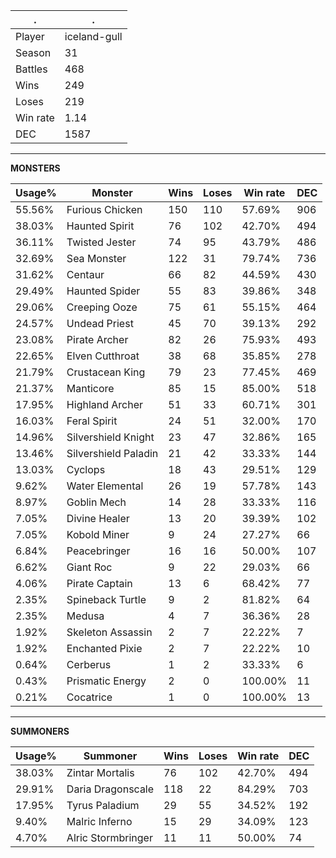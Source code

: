 .|.
|-|-
Player|iceland-gull
Season|31
Battles|468
Wins|249
Loses|219
Win rate|1.14
DEC|1587

---
**MONSTERS**

Usage%|Monster|Wins|Loses|Win rate|DEC|
-|-|-|-|-|-|
55.56%|Furious Chicken|150|110|57.69%|906|
38.03%|Haunted Spirit|76|102|42.70%|494|
36.11%|Twisted Jester|74|95|43.79%|486|
32.69%|Sea Monster|122|31|79.74%|736|
31.62%|Centaur|66|82|44.59%|430|
29.49%|Haunted Spider|55|83|39.86%|348|
29.06%|Creeping Ooze|75|61|55.15%|464|
24.57%|Undead Priest|45|70|39.13%|292|
23.08%|Pirate Archer|82|26|75.93%|493|
22.65%|Elven Cutthroat|38|68|35.85%|278|
21.79%|Crustacean King|79|23|77.45%|469|
21.37%|Manticore|85|15|85.00%|518|
17.95%|Highland Archer|51|33|60.71%|301|
16.03%|Feral Spirit|24|51|32.00%|170|
14.96%|Silvershield Knight|23|47|32.86%|165|
13.46%|Silvershield Paladin|21|42|33.33%|144|
13.03%|Cyclops|18|43|29.51%|129|
9.62%|Water Elemental|26|19|57.78%|143|
8.97%|Goblin Mech|14|28|33.33%|116|
7.05%|Divine Healer|13|20|39.39%|102|
7.05%|Kobold Miner|9|24|27.27%|66|
6.84%|Peacebringer|16|16|50.00%|107|
6.62%|Giant Roc|9|22|29.03%|66|
4.06%|Pirate Captain|13|6|68.42%|77|
2.35%|Spineback Turtle|9|2|81.82%|64|
2.35%|Medusa|4|7|36.36%|28|
1.92%|Skeleton Assassin|2|7|22.22%|7|
1.92%|Enchanted Pixie|2|7|22.22%|10|
0.64%|Cerberus|1|2|33.33%|6|
0.43%|Prismatic Energy|2|0|100.00%|11|
0.21%|Cocatrice|1|0|100.00%|13|

---
**SUMMONERS**

Usage%|Summoner|Wins|Loses|Win rate|DEC|
-|-|-|-|-|-|
38.03%|Zintar Mortalis|76|102|42.70%|494|
29.91%|Daria Dragonscale|118|22|84.29%|703|
17.95%|Tyrus Paladium|29|55|34.52%|192|
9.40%|Malric Inferno|15|29|34.09%|123|
4.70%|Alric Stormbringer|11|11|50.00%|74|
